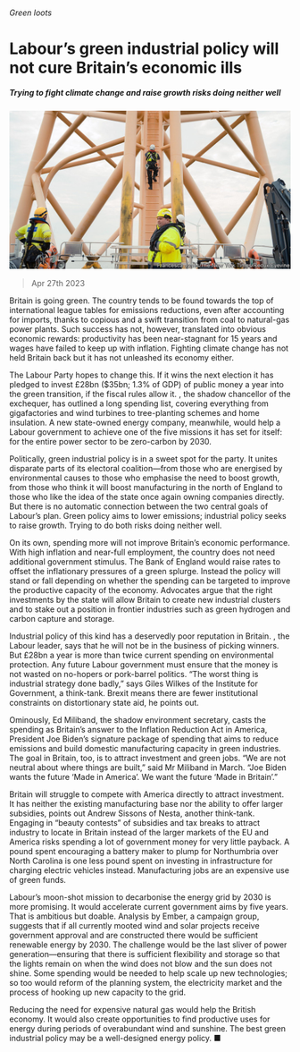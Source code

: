 ###### Green loots

# Labour’s green industrial policy will not cure Britain’s economic ills 

##### Trying to fight climate change and raise growth risks doing neither well 

![image](images/20230429_BRP505.jpg) 

> Apr 27th 2023 

Britain is going green. The country tends to be found towards the top of international league tables for emissions reductions, even after accounting for imports, thanks to copious  and a swift transition from coal to natural-gas power plants. Such success has not, however, translated into obvious economic rewards: productivity has been near-stagnant for 15 years and wages have failed to keep up with inflation. Fighting climate change has not held Britain back but it has not unleashed its economy either.

The Labour Party hopes to change this. If it wins the next election it has pledged to invest £28bn ($35bn; 1.3% of GDP) of public money a year into the green transition, if the fiscal rules allow it. , the shadow chancellor of the exchequer, has outlined a long spending list, covering everything from gigafactories and wind turbines to tree-planting schemes and home insulation. A new state-owned energy company, meanwhile, would help a Labour government to achieve one of the five missions it has set for itself: for the entire power sector to be zero-carbon by 2030. 

Politically, green industrial policy is in a sweet spot for the party. It unites disparate parts of its electoral coalition—from those who are energised by environmental causes to those who emphasise the need to boost growth, from those who think it will boost manufacturing in the north of England to those who like the idea of the state once again owning companies directly. But there is no automatic connection between the two central goals of Labour’s plan. Green policy aims to lower emissions; industrial policy seeks to raise growth. Trying to do both risks doing neither well. 

On its own, spending more will not improve Britain’s economic performance. With high inflation and near-full employment, the country does not need additional government stimulus. The Bank of England would raise rates to offset the inflationary pressures of a green splurge. Instead the policy will stand or fall depending on whether the spending can be targeted to improve the productive capacity of the economy. Advocates argue that the right investments by the state will allow Britain to create new industrial clusters and to stake out a position in frontier industries such as green hydrogen and carbon capture and storage. 

Industrial policy of this kind has a deservedly poor reputation in Britain. , the Labour leader, says that he will not be in the business of picking winners. But £28bn a year is more than twice current spending on environmental protection. Any future Labour government must ensure that the money is not wasted on no-hopers or pork-barrel politics. “The worst thing is industrial strategy done badly,” says Giles Wilkes of the Institute for Government, a think-tank. Brexit means there are fewer institutional constraints on distortionary state aid, he points out. 

Ominously, Ed Miliband, the shadow environment secretary, casts the spending as Britain’s answer to the Inflation Reduction Act in America, President Joe Biden’s signature package of spending that aims to reduce emissions and build domestic manufacturing capacity in green industries. The goal in Britain, too, is to attract investment and green jobs. “We are not neutral about where things are built,” said Mr Miliband in March. “Joe Biden wants the future ‘Made in America’. We want the future ‘Made in Britain’.” 

Britain will struggle to compete with America directly to attract investment. It has neither the existing manufacturing base nor the ability to offer larger subsidies, points out Andrew Sissons of Nesta, another think-tank. Engaging in “beauty contests” of subsidies and tax breaks to attract industry to locate in Britain instead of the larger markets of the EU and America risks spending a lot of government money for very little payback. A pound spent encouraging a battery maker to plump for Northumbria over North Carolina is one less pound spent on investing in infrastructure for charging electric vehicles instead. Manufacturing jobs are an expensive use of green funds.

Labour’s moon-shot mission to decarbonise the energy grid by 2030 is more promising. It would accelerate current government aims by five years. That is ambitious but doable. Analysis by Ember, a campaign group, suggests that if all currently mooted wind and solar projects receive government approval and are constructed there would be sufficient renewable energy by 2030. The challenge would be the last sliver of power generation—ensuring that there is sufficient flexibility and storage so that the lights remain on when the wind does not blow and the sun does not shine. Some spending would be needed to help scale up new technologies; so too would reform of the planning system, the electricity market and the process of hooking up new capacity to the grid.

Reducing the need for expensive natural gas would help the British economy. It would also create opportunities to find productive uses for energy during periods of overabundant wind and sunshine. The best green industrial policy may be a well-designed energy policy. ■


